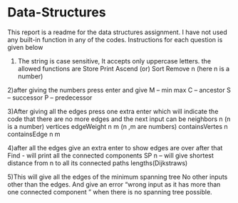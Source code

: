 # Data-Structures

This report is a readme for the data structures assignment.
I have not used any built-in function in any of the codes.
Instructions for each question is given below
1)	The string is case sensitive, It accepts only uppercase letters.
the allowed functions are
Store
Print
Ascend (or) Sort
Remove n   (here n is a number)

2)after giving the numbers press enter and give
M – min max
C – ancestor
S – successor
P – predecessor

3)After giving all the edges press one extra enter which will indicate the code that there are no more edges and the next input can be 
neighbors n  (n is a number)
vertices
edgeWeight n m (n ,m are numbers)
containsVertes n 
containsEdge n m

4)after all the edges give an extra enter to show edges are over after that 
Find -  will print all the connected components
SP n – will give shortest distance from n to all its connected paths lengths(Dijkstraws)

5)This will give all the edges of the minimum spanning tree
No other inputs other than the edges.
And give an error “wrong input as it has more than one connected component ” when there is no spanning tree possible.
